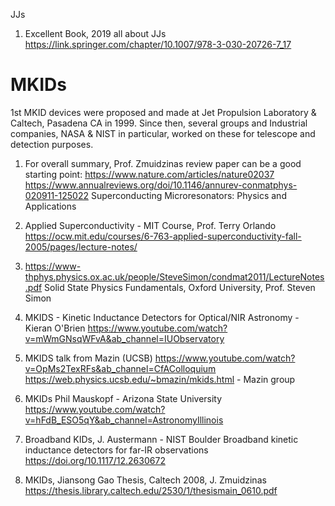 JJs
1. Excellent Book, 2019 all about JJs
   https://link.springer.com/chapter/10.1007/978-3-030-20726-7_17
   
# MKIDs
1st MKID devices were proposed and made at Jet Propulsion Laboratory & Caltech, Pasadena CA in 1999. Since then, several groups and Industrial companies, NASA & NIST in particular, worked on these for telescope and detection purposes. 
1. For overall summary, Prof. Zmuidzinas review paper can be a good starting point:
   https://www.nature.com/articles/nature02037
   https://www.annualreviews.org/doi/10.1146/annurev-conmatphys-020911-125022 Superconducting Microresonators: Physics and Applications
   
3. Applied Superconductivity - MIT Course, Prof. Terry Orlando
https://ocw.mit.edu/courses/6-763-applied-superconductivity-fall-2005/pages/lecture-notes/

4. https://www-thphys.physics.ox.ac.uk/people/SteveSimon/condmat2011/LectureNotes.pdf
Solid State Physics Fundamentals, Oxford University, Prof. Steven Simon

5. MKIDS - Kinetic Inductance Detectors for Optical/NIR Astronomy - Kieran O'Brien
https://www.youtube.com/watch?v=mWmGNsqWFvA&ab_channel=IUObservatory

6. MKIDS talk from Mazin (UCSB)
   https://www.youtube.com/watch?v=OpMs2TexRFs&ab_channel=CfAColloquium
   https://web.physics.ucsb.edu/~bmazin/mkids.html - Mazin group

7. MKIDs Phil Mauskopf - Arizona State University
   https://www.youtube.com/watch?v=hFdB_ESO5qY&ab_channel=AstronomyIllinois

8. Broadband KIDs, J. Austermann - NIST Boulder
   Broadband kinetic inductance detectors for far-IR observations
   https://doi.org/10.1117/12.2630672
9. MKIDs, Jiansong Gao Thesis, Caltech 2008, J. Zmuidzinas
   https://thesis.library.caltech.edu/2530/1/thesismain_0610.pdf
   
   

   

